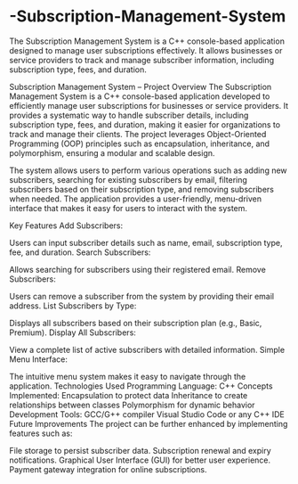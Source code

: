 # -Subscription-Management-System
The Subscription Management System is a C++ console-based application designed to manage user subscriptions effectively. It allows businesses or service providers to track and manage subscriber information, including subscription type, fees, and duration.


Subscription Management System – Project Overview
The Subscription Management System is a C++ console-based application developed to efficiently manage user subscriptions for businesses or service providers. It provides a systematic way to handle subscriber details, including subscription type, fees, and duration, making it easier for organizations to track and manage their clients. The project leverages Object-Oriented Programming (OOP) principles such as encapsulation, inheritance, and polymorphism, ensuring a modular and scalable design.

The system allows users to perform various operations such as adding new subscribers, searching for existing subscribers by email, filtering subscribers based on their subscription type, and removing subscribers when needed. The application provides a user-friendly, menu-driven interface that makes it easy for users to interact with the system.

Key Features
Add Subscribers:

Users can input subscriber details such as name, email, subscription type, fee, and duration.
Search Subscribers:

Allows searching for subscribers using their registered email.
Remove Subscribers:

Users can remove a subscriber from the system by providing their email address.
List Subscribers by Type:

Displays all subscribers based on their subscription plan (e.g., Basic, Premium).
Display All Subscribers:

View a complete list of active subscribers with detailed information.
Simple Menu Interface:

The intuitive menu system makes it easy to navigate through the application.
Technologies Used
Programming Language: C++
Concepts Implemented:
Encapsulation to protect data
Inheritance to create relationships between classes
Polymorphism for dynamic behavior
Development Tools:
GCC/G++ compiler
Visual Studio Code or any C++ IDE
Future Improvements
The project can be further enhanced by implementing features such as:

File storage to persist subscriber data.
Subscription renewal and expiry notifications.
Graphical User Interface (GUI) for better user experience.
Payment gateway integration for online subscriptions.

